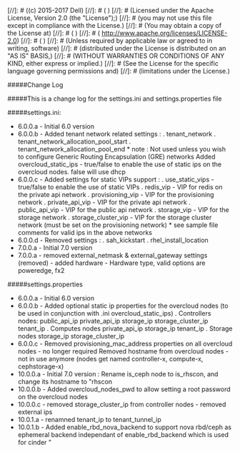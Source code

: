 
[//]: # ((c) 2015-2017 Dell)
[//]: # ( )
[//]: # (Licensed under the Apache License, Version 2.0 (the "License");)
[//]: # (you may not use this file except in compliance with the License.)
[//]: # (You may obtain a copy of the License at)
[//]: # ( )
[//]: # (    http://www.apache.org/licenses/LICENSE-2.0)
[//]: # ( )
[//]: # (Unless required by applicable law or agreed to in writing, software)
[//]: # (distributed under the License is distributed on an "AS IS" BASIS,)
[//]: # (WITHOUT WARRANTIES OR CONDITIONS OF ANY KIND, either express or implied.)
[//]: # (See the License for the specific language governing permissions and)
[//]: # (limitations under the License.)

#####Change Log

#####This is a change log for the settings.ini and settings.properties file


#####settings.ini:
* 6.0.0.a - Initial 6.0 version
* 6.0.0.b - Added tenant network related settings :
               . tenant_network
	       . tenant_network_allocation_pool_start
	       . tenant_network_allocation_pool_end
               * note : Not used unless you wish to configure Generic Routing Encapsulation (GRE) networks
            Added overcloud_static_ips - true/false to enable the use of static ips on the overcloud nodes. false will use dhcp
* 6.0.0.c - Added settings for static VIPs support : 
	       . use_static_vips - true/false to enable the use of static VIPs
	       . redis_vip        - VIP for redis on the private api network
               . provisioning_vip - VIP for the provisioning network
               . private_api_vip  - VIP for the private api network
               . public_api_vip   - VIP for the public api network
               . storage_vip      - VIP for the storage network
               . storage_cluster_vip - VIP for the storage cluster network (must be set on the provisioning network)
	       * see sample file comments for valid ips in the above networks
* 6.0.0.d - Removed settings :
               . sah_kickstart
               . rhel_install_location
* 7.0.0.a - Initial 7.0 version
* 7.0.0.a - removed external_netmask & external_gateway settings (removed)
          - added hardware -  Hardware type, valid options are poweredge, fx2

#####settings.properties
* 6.0.0.a - Initial 6.0 version
* 6.0.0.b - Added optional static ip properties for the overcloud nodes (to be used in conjunction with .ini overcloud_static_ips)
	    . Controllers nodes:
        	public_api_ip
	        private_api_ip
        	storage_ip
	        storage_cluster_ip
        	tenant_ip
	    . Computes nodes
		private_api_ip
		storage_ip
		tenant_ip
	    . Storage nodes
        	storage_ip
	        storage_cluster_ip
* 6.0.0.c - Removed provisioning_mac_address properties on all overcloud nodes - no longer required
	    Removed hostname from overcloud nodes - not in use anymore (nodes get named controller-x, compute-x, cephstorage-x)
* 10.0.0.a - Initial 7.0 version : Rename is_ceph node to is_rhscon, and change its hostname to "rhscon
* 10.0.0.b - Added overcloud_nodes_pwd to allow setting a root password on the overcloud nodes
* 10.0.0.c - removed storage_cluster_ip from controller nodes
          - removed external ips
* 10.0.1.a - renamned tenant_ip to tenant_tunnel_ip
* 10.0.1.b - Added enable_rbd_nova_backend to support nova rbd/ceph as ephemeral backend independant of 
             enable_rbd_backend which is used for cinder
"
